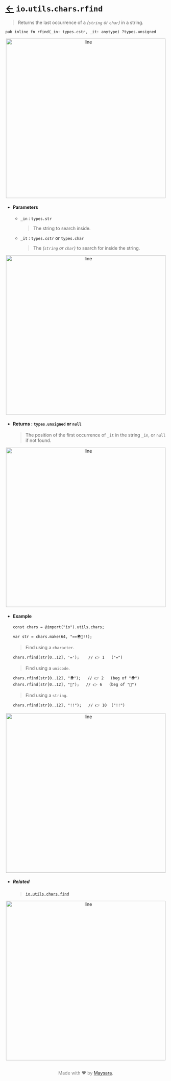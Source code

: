 # [←](../readme.md) `io`.`utils`.`chars`.`rfind`

> Returns the last occurrence of a _(`string` or `char`)_ in a string.

```zig
pub inline fn rfind(_in: types.cstr, _it: anytype) ?types.unsigned
```


<div align="center">
<img src="https://raw.githubusercontent.com/Super-ZIG/io/refs/heads/main/docs/dist/img/md/line.png" alt="line" style="width:500px;"/>
</div>

- #### Parameters

    - `_in` : `types.str`

        > The string to search inside.

    - `_it` : `types.cstr` or `types.char`

        > The _(`string` or `char`)_ to search for inside the string.


<div align="center">
<img src="https://raw.githubusercontent.com/Super-ZIG/io/refs/heads/main/docs/dist/img/md/line.png" alt="line" style="width:500px;"/>
</div>

- #### Returns : `types.unsigned` or `null`

    > The position of the first occurrence of `_it` in the string `_in`, or `null` if not found.

<div align="center">
<img src="https://raw.githubusercontent.com/Super-ZIG/io/refs/heads/main/docs/dist/img/md/line.png" alt="line" style="width:500px;"/>
</div>

- #### Example

    ```zig
    const chars = @import("io").utils.chars;
    ```

    ```zig
    var str = chars.make(64, "==🌍🌟!!);
    ```

    > Find using a `character`.

    ```zig
    chars.rfind(str[0..12], '=');    // 👉 1   ("=")
    ```

    > Find using a `unicode`.

    ```zig
    chars.rfind(str[0..12], "🌍");   // 👉 2   (beg of "🌍")
    chars.rfind(str[0..12], "🌟");   // 👉 6   (beg of "🌟")
    ```

    > Find using a `string`.

    ```zig
    chars.rfind(str[0..12], "!!");   // 👉 10  ("!!")
    ```

<div align="center">
<img src="https://raw.githubusercontent.com/Super-ZIG/io/refs/heads/main/docs/dist/img/md/line.png" alt="line" style="width:500px;"/>
</div>

- ##### Related

  > [`io.utils.chars.find`](./find.md)

<div align="center">
<img src="https://raw.githubusercontent.com/Super-ZIG/io/refs/heads/main/docs/dist/img/md/line.png" alt="line" style="width:500px;"/>
</div>

<p align="center" style="color:grey;"><br />Made with ❤️ by <a href="http://github.com/maysara-elshewehy" target="blank">Maysara</a>.</p>